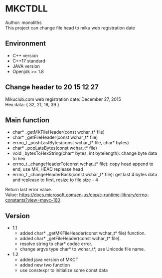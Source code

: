 # MKCTDLL
Author: monoliths <br>
This project can change file head to miku web registration date

## Environment
- C++ version
 - C++17 standard
- JAVA version
 - Openjdk >= 1.8

## Change header to 20 15 12 27
Mikuclub.com web registration date: December 27, 2015 <br>
Hex data: { 32, 21, 18, 39 }

## Main function
 - char* _getMKFileHeader(const wchar_t* file)
 - char* _getFileHeader(const wchar_t* file)
 - errno_t _pushLastBytes(const wchar_t* file, char* bytes)
 - char* _popLatsBytes(const wchar_t* file)
 - void _bytesToHexString(char* bytes, int bytelength): change byte data to hex
 - errno_t _changeHeaderTo(const wchar_t* file): copy head append to end, use MK_HEAD replease head
 - errno_t _changeHeaderBack(const wchar_t* file): get last 4 bytes data and replease to first, resize to file size - 4 

Return last error value.<br>
Value: https://docs.microsoft.com/en-us/cpp/c-runtime-library/errno-constants?view=msvc-160

## Version
- 1.1
  - added char* _getMKFileHeader(const wchar_t* file) function.
  - added char* _getFileHeader(const wchar_t* file).
  - resolve string to char* codec error.
  - change argvs type char* to wchar_t*, use Unicode file name.
- 1.2
  - added java version of MKCT
  - added new two function
  - use constexpr to initialize some const data

